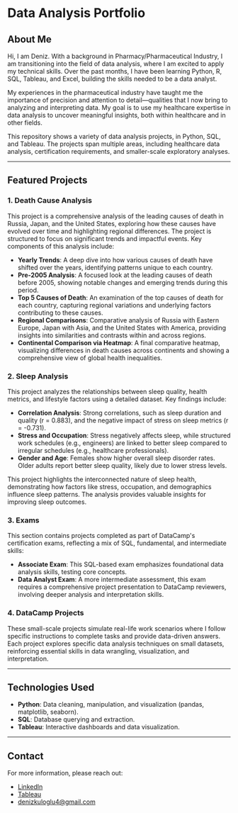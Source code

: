 # Data Analysis Portfolio
## About Me

Hi, I am Deniz. With a background in Pharmacy/Pharmaceutical Industry, I am transitioning into the field of data analysis, where I am excited to apply my technical skills. Over the past months, I have been learning Python, R, SQL, Tableau, and Excel, building the skills needed to be a data analyst.

My experiences in the pharmaceutical industry have taught me the importance of precision and attention to detail—qualities that I now bring to analyzing and interpreting data. My goal is to use my healthcare expertise in data analysis to uncover meaningful insights, both within healthcare and in other fields.

This repository shows a variety of data analysis projects, in Python, SQL, and Tableau. The projects span multiple areas, including healthcare data analysis, certification requirements, and smaller-scale exploratory analyses.

---

## Featured Projects

### 1. Death Cause Analysis
This project is a comprehensive analysis of the leading causes of death in Russia, Japan, and the United States, exploring how these causes have evolved over time and highlighting regional differences. The project is structured to focus on significant trends and impactful events. Key components of this analysis include:

   - **Yearly Trends**: A deep dive into how various causes of death have shifted over the years, identifying patterns unique to each country.
   - **Pre-2005 Analysis**: A focused look at the leading causes of death before 2005, showing notable changes and emerging trends during this period.
   - **Top 5 Causes of Death**: An examination of the top causes of death for each country, capturing regional variations and underlying factors contributing to these causes.
   - **Regional Comparisons**: Comparative analysis of Russia with Eastern Europe, Japan with Asia, and the United States with America, providing insights into similarities and contrasts within and across regions.
   - **Continental Comparison via Heatmap**: A final comparative heatmap, visualizing differences in death causes across continents and showing a comprehensive view of global health inequalities.

### 2. Sleep Analysis  
This project analyzes the relationships between sleep quality, health metrics, and lifestyle factors using a detailed dataset. Key findings include:  

- **Correlation Analysis**: Strong correlations, such as sleep duration and quality (r = 0.883), and the negative impact of stress on sleep metrics (r = -0.731).  
- **Stress and Occupation**: Stress negatively affects sleep, while structured work schedules (e.g., engineers) are linked to better sleep compared to irregular schedules (e.g., healthcare professionals).  
- **Gender and Age**: Females show higher overall sleep disorder rates. Older adults report better sleep quality, likely due to lower stress levels.  

This project highlights the interconnected nature of sleep health, demonstrating how factors like stress, occupation, and demographics influence sleep patterns. The analysis provides valuable insights for improving sleep outcomes.  

### 3. Exams
This section contains projects completed as part of DataCamp's certification exams, reflecting a mix of SQL, fundamental, and intermediate skills:
   - **Associate Exam**: This SQL-based exam emphasizes foundational data analysis skills, testing core concepts.
   - **Data Analyst Exam**: A more intermediate assessment, this exam requires a comprehensive project presentation to DataCamp reviewers, involving deeper analysis and interpretation skills.

### 4. DataCamp Projects
These small-scale projects simulate real-life work scenarios where I follow specific instructions to complete tasks and provide data-driven answers. Each project explores specific data analysis techniques on small datasets, reinforcing essential skills in data wrangling, visualization, and interpretation.

---

## Technologies Used

- **Python**: Data cleaning, manipulation, and visualization (pandas, matplotlib, seaborn).
- **SQL**: Database querying and extraction.
- **Tableau**: Interactive dashboards and data visualization.

---

## Contact

For more information, please reach out:

- [LinkedIn](https://www.linkedin.com/in/deniz-kuloglu/)
- [Tableau](https://public.tableau.com/app/profile/deniz.kulo.lu/vizzes)
- denizkuloglu4@gmail.com
